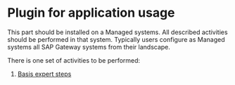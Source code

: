 # Plugin for application usage

This part should be installed on a Managed systems. All described activities should be performed in that system. Typically users configure as Managed systems all SAP Gateway systems from their landscape.

There is one set of activities to be performed:

1. [Basis expert steps](installation-guide/apps-usage-plugin-steps.md)
